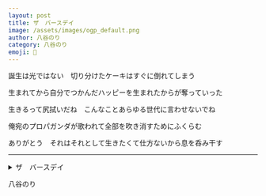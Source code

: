 ```yaml
---
layout: post
title: ザ　バースデイ
image: /assets/images/ogp_default.png
author: 八谷のり
category: 八谷のり
emoji: 🍞
---
```


<div class="tanka-area"><div class="tanka">
<p>誕生は光ではない　切り分けたケーキはすぐに倒れてしまう</p>
<p>生まれてから自分でつかんだハッピーを生まれたからが奪っていった</p>
<p>生きるって尻拭いだね　こんなことあらゆる世代に言わせないでね</p>
<p>俺宛のプロパガンダが歌われて全部を吹き消すためにふくらむ</p>
<p>ありがとう　それはそれとして生きたくて仕方ないから息を呑み干す</p></div></div>

---

<details><summary>ザ　バースデイ</summary>
誕生は光ではない　切り分けたケーキはすぐに倒れてしまう<br />生まれてから自分でつかんだハッピーを生まれたからが奪っていった<br />生きるって尻拭いだね　こんなことあらゆる世代に言わせないでね<br />俺宛のプロパガンダが歌われて全部を吹き消すためにふくらむ<br />ありがとう　それはそれとして生きたくて仕方ないから息を呑み干す<br />
</details>

八谷のり
